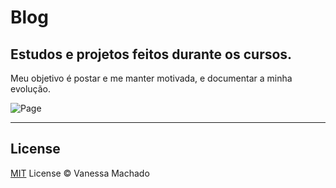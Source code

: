 
# Blog 
## Estudos e projetos feitos durante os cursos.

Meu objetivo é postar e me manter motivada, e documentar a minha evolução.



![Page](_site/assets/images/page-github.png)

---
## License

[MIT](https://kopplin.mit-license.org/) License © Vanessa Machado
